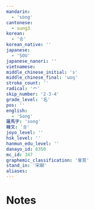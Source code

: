 ```yaml
---
mandarin:
  - 'sòng'
cantonese:
  - sung3
korean:
  - '송'
korean_native: ''
japanese:
  - 'SOU'
japanese_nanori: ''
vietnamese:
middle_chinese_initial: 's'
middle_chinese_final: 'uoŋ'
stroke_count: ''
radical: '宀'
skip_number: '2-3-4'
grade_level: '名'
pos: ''
english:
  - 'Song'
羅馬字: 'song'
韓文: '송'
joyo_level: ''
hsk_level: ''
hanmun_edu_level: ''
danayo_id: 8350
mc_id: 347
graphemic_classification: '會意'
stand_in: '宋朝'
aliases:
---
```


# Notes
